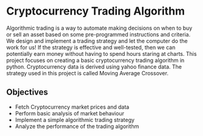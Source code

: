 # Cryptocurrency Trading Algorithm
Algorithmic trading is a way to automate making decisions on when to buy or sell an asset based on some pre-programmed instructions and criteria. We design and implement a trading strategy and let the computer do the work for us! If the strategy is effective and well-tested, then we can potentially earn money  without having to spend hours staring at charts. This project focuses on creating a basic cryptocurrency trading algorithm in python. Cryptocurrency data is derived using yahoo finance data. The strategy used in this project is called Moving Average Crossover.

## Objectives

* Fetch Cryptocurrency market prices and data
* Perform basic analysis of market behaviour
* Implement a simple algorithmic trading strategy
* Analyze the performance of the trading algorithm

